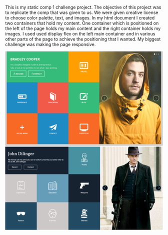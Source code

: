 This is my static comp 1 challenge project.  The objective
of this project was to replicate the comp that was given to us.
We were given creative license to choose color palette, text, and images.  In my html document I created two containers that hold my content.  One container which is positioned on the left of the page holds my main content and the right container holds my images.  I used used display flex on the left main container and in various other parts of the page to achieve the positioning that I wanted. My biggest challenge was making the page responsive.   

![original comp](assets/originalscreenshot.png)
![original comp](assets/myscreenshot.png)
